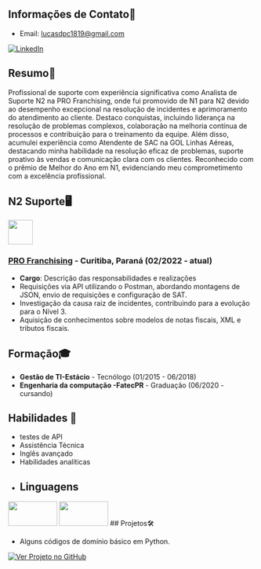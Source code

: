 ## Informações de Contato📧
- Email: lucasdpc1819@gmail.com


[![LinkedIn](https://img.shields.io/badge/LinkedIn-Profile-blue)](https://www.linkedin.com/in/lucas-pinto-moraes-cardozo-92b449140/)

## Resumo📝
Profissional de suporte com experiência significativa como Analista de Suporte N2 na PRO Franchising, onde fui
promovido de N1 para N2 devido ao desempenho excepcional na resolução de incidentes e aprimoramento do
atendimento ao cliente. Destaco conquistas, incluindo liderança na resolução de problemas complexos, colaboração na
melhoria contínua de processos e contribuição para o treinamento da equipe. Além disso, acumulei experiência como
Atendente de SAC na GOL Linhas Aéreas, destacando minha habilidade na resolução eficaz de problemas, suporte
proativo às vendas e comunicação clara com os clientes. Reconhecido com o prêmio de Melhor do Ano em N1,
evidenciando meu comprometimento com a excelência profissional.

## N2 Suporte🖥️

<img src="https://media.licdn.com/dms/image/C4D0BAQHcOTdZ8JRxfA/company-logo_200_200/0/1630580188787?e=2147483647&v=beta&t=fdGUm2zKSMRGUE143xaEaZnhlDTo0eUA2onskCx-Vf0" width="50px" height="50px">

### [PRO Franchising](https://profranchising.com.br/) - Curitiba, Paraná (02/2022 - atual)
- **Cargo**: Descrição das responsabilidades e realizações
-  Requisições via API utilizando o Postman, abordando montagens de JSON, envio de requisições e configuração de SAT.
-  Investigação da causa raiz de incidentes, contribuindo para a evolução para o Nível 3.
-  Aquisição de conhecimentos sobre modelos de notas fiscais, XML e tributos fiscais.

## Formação🎓
- **Gestão de TI-Estácio** - Tecnólogo  (01/2015 - 06/2018)
- **Engenharia da computação -FatecPR** - Graduação (06/2020 - cursando)

## Habilidades 💼
- testes de API
- Assistência Técnica
- Inglês avançado
- Habilidades analíticas
- ## Linguagens
<img src="https://encrypted-tbn0.gstatic.com/images?q=tbn:ANd9GcQmmngeGJFNocA_JXfnBGI-yKvz1WNGQ2P7hYqKDrpO2w&s" width="100px" height="50px">
<img src="https://ensinado.com.br/wp-content/uploads/2021/06/java_logo_640.jpg" width="100px" height="50px">
## Projetos🛠️

- Alguns códigos de domínio básico em Python.
<a href="https://github.com/LucasCardozodpc/Projetinhos-Python.git">
  <img src="https://img.shields.io/badge/Ver_Projeto_no_GitHub-9cf?logo=github" alt="Ver Projeto no GitHub">
</a>
